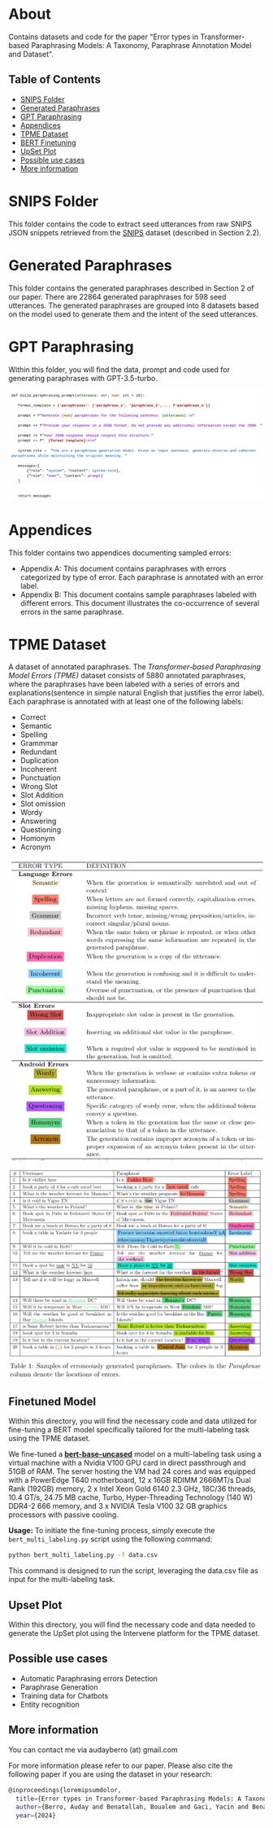 # About
Contains datasets and code for the paper "Error types in Transformer-based Paraphrasing Models: A Taxonomy, Paraphrase Annotation Model and Dataset". 

## Table of Contents
- [SNIPS Folder](#snips-folder)
- [Generated Paraphrases](#generated-paraphrases)
- [GPT Paraphrasing](#gpt-paraphrasing)
- [Appendices](#appendices)
- [TPME Dataset](#tpme-dataset)
- [BERT Finetuning](#finetuned-model)
- [UpSet Plot](#upset-plot)
- [Possible use cases](#possible-use-cases)
- [More information](#more-information)

# SNIPS Folder
This folder contains the code to extract seed utterances from raw SNIPS JSON snippets retrieved from the [SNIPS][snips] dataset (described in Section 2.2).

# Generated Paraphrases
This folder contains the generated paraphrases described in Section 2 of our paper. There are 22864 generated paraphrases for 598 seed utterances. The generated paraphrases are grouped into 8 datasets based on the model used to generate them and the intent of the seed utterances.

# GPT Paraphrasing
Within this folder, you will find the data, prompt and code used for generating paraphrases with GPT-3.5-turbo.

<div align="center">

![Local Image](GPTParaphrasing/build_prompt.png)

</div>

# Appendices
This folder contains two appendices documenting sampled errors:
- Appendix A: This document contains paraphrases with errors categorized by type of error. Each paraphrase is annotated with an error label.
- Appendix B: This document contains sample paraphrases labeled with different errors. This document illustrates the co-occurrence of several errors in the same paraphrase.

# TPME Dataset
A dataset of annotated paraphrases. The *Transformer-based Paraphrasing Model Errors (TPME)* dataset consists of 5880 annotated paraphrases, where the paraphrases have been labeled with a series of errors and explanations(sentence in simple natural English that justifies the error label). Each paraphrase is annotated with at least one of the following labels:
- Correct
- Semantic
- Spelling
- Grammmar
- Redundant
- Duplication
- Incoherent
- Punctuation
- Wrong Slot
- Slot Addition
- Slot omission
- Wordy
- Answering
- Questioning
- Homonym
- Acronym


<div align="center">

![Local Image](errors_list.png)

</div>

<div align="center">

![Local Image](Errors_samples.png)

</div>


## Finetuned Model
Within this directory, you will find the necessary code and data utilized for fine-tuning a BERT model specifically tailored for the multi-labeling task using the TPME dataset.

We fine-tuned a [**bert-base-uncased**](https://huggingface.co/google-bert/bert-base-uncased) model on a multi-labeling task using a virtual machine with a Nvidia V100 GPU card in direct passthrough and 51GB of RAM. The server hosting the VM had 24 cores and was equipped with a PowerEdge T640 motherboard, 12 x 16GB RDIMM 2666MT/s Dual Rank (192GB) memory, 2 x Intel Xeon Gold 6140 2.3 GHz, 18C/36 threads, 10.4 GT/s, 24.75 MB cache, Turbo, Hyper-Threading Technology (140 W) DDR4-2 666 memory, and 3 x NVIDIA Tesla V100 32 GB graphics processors with passive cooling.

**Usage:**
To initiate the fine-tuning process, simply execute the `bert_multi_labeling.py` script using the following command:

```bash
python bert_multi_labeling.py -f data.csv
```
This command is designed to run the script, leveraging the data.csv file as input for the multi-labeling task.

## Upset Plot
Within this directory, you will find the necessary code and data needed to generate the UpSet plot using the Intervene platform for the TPME dataset.

## Possible use cases
- Automatic Paraphrasing errors Detection
- Paraphrase Generation
- Training data for Chatbots
- Entity recognition


## More information
You can contact me via audayberro (at) gmail.com

For more information please refer to our paper. Please also cite the following paper if you are using the dataset in your research:

```sh
@inproceedings{loremipsumdolor,
  title={Error types in Transformer-based Paraphrasing Models: A Taxonomy, Paraphrase Annotation Model and Dataset},
  author={Berro, Auday and Benatallah, Boualem and Gaci, Yacin and Benabdeslem, Khalid},
  year={2024}
```

[snips]: <https://github.com/snipsco/snips-nlu>
